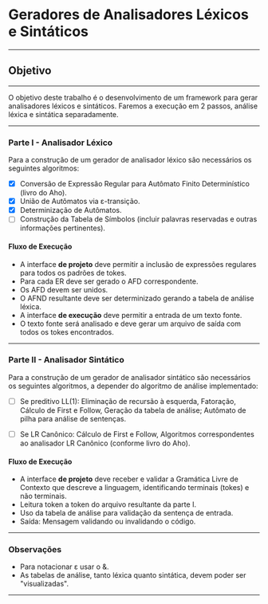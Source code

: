 # Geradores de Analisadores Léxicos e Sintáticos

---
## Objetivo

---
O objetivo deste trabalho é o desenvolvimento de um framework para gerar analisadores
léxicos e sintáticos. Faremos a execução em 2 passos, análise léxica e sintática separadamente.

---

### Parte I - Analisador Léxico

Para a construção de um gerador de analisador léxico são necessários os seguintes
algoritmos:

- [x] Conversão de Expressão Regular para Autômato Finito Determinístico (livro do Aho).
- [x] União de Autômatos via &epsilon;-transição.
- [x] Determinização de Autômatos.
- [ ] Construção da Tabela de Símbolos (incluir palavras reservadas e outras informações pertinentes).

#### Fluxo de Execução

- A interface **de projeto** deve permitir a inclusão de expressões regulares para todos 
  os padrões de tokes.
- Para cada ER deve ser gerado o AFD correspondente.
- Os AFD devem ser unidos.
- O AFND resultante deve ser determinizado gerando a tabela de análise léxica.
- A interface **de execução** deve permitir a entrada de um texto fonte.
- O texto fonte será analisado e deve gerar um arquivo de saída com todos os tokes
  encontrados.
  
---

### Parte II - Analisador Sintático

Para a construção de um gerador de analisador sintático são necessários os seguintes
algoritmos, a depender do algoritmo de análise implementado:

- [ ] Se preditivo LL(1): Eliminação de recursão à esquerda, Fatoração, Cálculo de First 
  e Follow, Geração da tabela de análise; Autômato de pilha para análise de sentenças.
- [ ] Se LR Canônico: Cálculo de First e Follow, Algoritmos correspondentes ao 
  analisador LR Canônico (conforme livro do Aho).
  

#### Fluxo de Execução

- A interface **de projeto** deve receber e validar a Gramática Livre de Contexto 
  que descreve a linguagem, identificando terminais (tokes) e não terminais.
- Leitura token a token do arquivo resultante da parte I.
- Uso da tabela de análise para validação da sentença de entrada.
- Saída: Mensagem validando ou invalidando o código.
  
---

### Observações

- Para notacionar &epsilon; usar o &.
- As tabelas de análise, tanto léxica quanto sintática, devem poder ser "visualizadas".

---